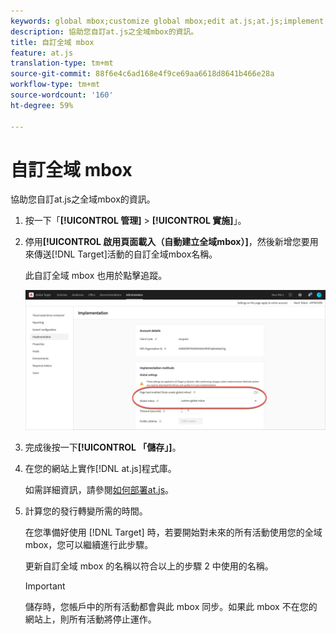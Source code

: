 ```yaml
---
keywords: global mbox;customize global mbox;edit at.js;at.js;implement at.js
description: 協助您自訂at.js之全域mbox的資訊。
title: 自訂全域 mbox
feature: at.js
translation-type: tm+mt
source-git-commit: 88f6e4c6ad168e4f9ce69aa6618d8641b466e28a
workflow-type: tm+mt
source-wordcount: '160'
ht-degree: 59%

---
```



# 自訂全域 mbox

協助您自訂at.js之全域mbox的資訊。

1. 按一下「**[!UICONTROL 管理]** > **[!UICONTROL 實施]**」。

1. 停用&#x200B;**[!UICONTROL 啟用頁面載入（自動建立全域mbox）]**，然後新增您要用來傳送[!DNL Target]活動的自訂全域mbox名稱。

   此自訂全域 mbox 也用於點擊追蹤。

   ![custom-global-mbox](/help/c-implementing-target/c-implementing-target-for-client-side-web/t-mbox-download/c-understanding-global-mbox/assets/custom-global-mbox.png)

1. 完成後按一下&#x200B;**[!UICONTROL 「儲存」]**。

1. 在您的網站上實作[!DNL at.js]程式庫。

   如需詳細資訊，請參閱[如何部署at.js](/help/c-implementing-target/c-implementing-target-for-client-side-web/how-to-deployatjs/how-to-deployatjs.md)。

1. 計算您的發行轉變所需的時間。

   在您準備好使用 [!DNL Target] 時，若要開始對未來的所有活動使用您的全域 mbox，您可以繼續進行此步驟。

   更新自訂全域 mbox 的名稱以符合以上的步驟 2 中使用的名稱。

   >[!IMPORTANT]
   >
   >儲存時，您帳戶中的所有活動都會與此 mbox 同步。如果此 mbox 不在您的網站上，則所有活動將停止運作。

